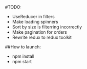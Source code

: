 #TODO:
- UseReducer in filters
- Make loading spinners
- Sort by size is filterring incorrectly
- Make pagination for orders
- Rewrite redux to redux toolkit

##How to launch:
- npm install
- npm start
